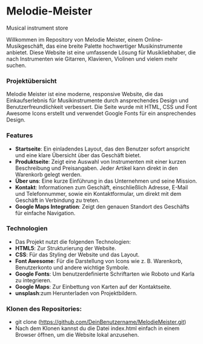 # Melodie-Meister

Musical instrument store

Willkommen im Repository von Melodie Meister, einem Online-Musikgeschäft, das eine breite Palette hochwertiger Musikinstrumente anbietet. Diese Website ist eine umfassende Lösung für Musikliebhaber, die nach Instrumenten wie Gitarren, Klavieren, Violinen und vielem mehr suchen.

### Projektübersicht
Melodie Meister ist eine moderne, responsive Website, die das Einkaufserlebnis für Musikinstrumente durch ansprechendes Design und Benutzerfreundlichkeit verbessert. Die Seite wurde mit HTML, CSS und Font Awesome Icons erstellt und verwendet Google Fonts für ein ansprechendes Design.

### Features
- **Startseite**: Ein einladendes Layout, das den Benutzer sofort anspricht und eine klare Übersicht über das Geschäft bietet.
- **Produktseite**: Zeigt eine Auswahl von Instrumenten mit einer kurzen Beschreibung und Preisangaben. Jeder Artikel kann direkt in den Warenkorb gelegt werden.
- **Über uns**: Eine kurze Einführung in das Unternehmen und seine Mission.
- **Kontakt**: Informationen zum Geschäft, einschließlich Adresse, E-Mail und Telefonnummer, sowie ein Kontaktformular, um direkt mit dem Geschäft in Verbindung zu treten.
- **Google Maps Integration**: Zeigt den genauen Standort des Geschäfts für einfache Navigation.

### Technologien
- Das Projekt nutzt die folgenden Technologien:
- **HTML5**: Zur Strukturierung der Website.
- **CSS**: Für das Styling der Website und das Layout.
- **Font Awesome**: Für die Darstellung von Icons wie z. B. Warenkorb, Benutzerkonto und andere wichtige Symbole.
- **Google Fonts**: Um benutzerdefinierte Schriftarten wie Roboto und Karla zu integrieren.
- **Google Maps**: Zur Einbettung von Karten auf der Kontaktseite.
- **unsplash**:zum Herunterladen von Projektbildern.

### Klonen des Repositories:
- git clone (https://github.com/DeinBenutzername/MelodieMeister.git)
- Nach dem Klonen kannst du die Datei index.html einfach in einem Browser öffnen, um die Website lokal anzusehen.
